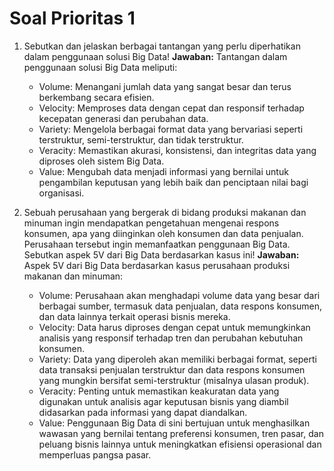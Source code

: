 # Soal Prioritas 1

1. Sebutkan dan jelaskan berbagai tantangan yang perlu diperhatikan dalam penggunaan solusi Big Data!
**Jawaban:** Tantangan dalam penggunaan solusi Big Data meliputi:
   - Volume: Menangani jumlah data yang sangat besar dan terus berkembang secara efisien.
   - Velocity: Memproses data dengan cepat dan responsif terhadap kecepatan generasi dan perubahan data.
   - Variety: Mengelola berbagai format data yang bervariasi seperti terstruktur, semi-terstruktur, dan tidak terstruktur.
   - Veracity: Memastikan akurasi, konsistensi, dan integritas data yang diproses oleh sistem Big Data.
   - Value: Mengubah data menjadi informasi yang bernilai untuk pengambilan keputusan yang lebih baik dan penciptaan nilai bagi organisasi.

2. Sebuah perusahaan yang bergerak di bidang produksi makanan dan minuman ingin mendapatkan pengetahuan mengenai respons konsumen, apa yang diinginkan oleh konsumen dan data penjualan. Perusahaan tersebut ingin memanfaatkan penggunaan Big Data. Sebutkan aspek 5V dari Big Data berdasarkan kasus ini!
**Jawaban:** Aspek 5V dari Big Data berdasarkan kasus perusahaan produksi makanan dan minuman:
   - Volume: Perusahaan akan menghadapi volume data yang besar dari berbagai sumber, termasuk data penjualan, data respons konsumen, dan data lainnya terkait operasi bisnis mereka.
   - Velocity: Data harus diproses dengan cepat untuk memungkinkan analisis yang responsif terhadap tren dan perubahan kebutuhan konsumen.
   - Variety: Data yang diperoleh akan memiliki berbagai format, seperti data transaksi penjualan terstruktur dan data respons konsumen yang mungkin bersifat semi-terstruktur (misalnya ulasan produk).
   - Veracity: Penting untuk memastikan keakuratan data yang digunakan untuk analisis agar keputusan bisnis yang diambil didasarkan pada informasi yang dapat diandalkan.
   - Value: Penggunaan Big Data di sini bertujuan untuk menghasilkan wawasan yang bernilai tentang preferensi konsumen, tren pasar, dan peluang bisnis lainnya untuk meningkatkan efisiensi operasional dan memperluas pangsa pasar.